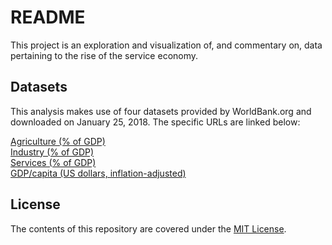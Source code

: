 # README

This project is an exploration and visualization of, and commentary on, data pertaining to the rise of the service economy.

## Datasets

This analysis makes use of four datasets provided by WorldBank.org and downloaded on January 25, 2018.
The specific URLs are linked below:

[Agriculture (% of GDP)](http://data.worldbank.org/indicator/NV.AGR.TOTL.ZS)<br>
[Industry (% of GDP)](http://data.worldbank.org/indicator/NV.IND.TOTL.ZS)<br>
[Services (% of GDP)](http://data.worldbank.org/indicator/NV.SRV.TETC.ZS)<br>
[GDP/capita (US dollars, inflation-adjusted)](http://data.worldbank.org/indicator/NY.GDP.PCAP.KD)

## License

The contents of this repository are covered under the [MIT License](LICENSE.txt).
